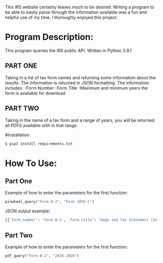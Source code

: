 This IRS website certainly leaves much to be desired.
Writing a program to be able to easily parse through
the information available was a fun and helpful use of 
my time. I thoroughly enjoyed this project.

# Program Description:

This program queries the IRS public API.
Written in Python 3.9.1

## PART ONE 
Taking in a list of tax form names and returning some 
information about the results. 
The information is returned in JSON formatting.
The information includes:
    -Form Number
    -Form Title
    -Maximum and minimum years the form is available for download    

## PART TWO
Taking in the name of a tax form and a range of years, you will
be returned all PDFS available with in that range. 

#Installation

```bash
$ pip3 install requirements.txt
```

# How To Use:

## Part One
Example of how to enter the parameters for the first function:
```python
pinwheel_query("Form W-2", "Form 1095-C")
```
JSON output example:
```python
[{'form_number': 'Form W-2', 'form_title': 'Wage and Tax Statement (Info Copy Only)', 'min_year': 1954, 'max_year': 2022}, {'form_number': 'Form 1095-C', 'form_title': 'Employer-Provided Health Insurance Offer and Coverage', 'min_year': 2014, 'max_year': 2021}]
```

## Part Two
Example of how to enter the parameters for the first function:
```python
pdf_query("Form W-2", "2018-2020")
```
